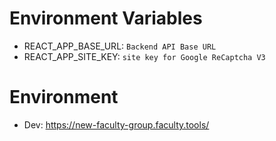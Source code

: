 # Environment Variables

- REACT_APP_BASE_URL: `Backend API Base URL`
- REACT_APP_SITE_KEY: `site key for Google ReCaptcha V3`

# Environment

- Dev: https://new-faculty-group.faculty.tools/